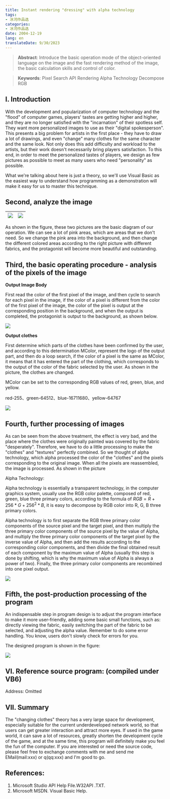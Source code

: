 ```yaml
---
title: Instant rendering "dressing" with alpha technology
tags:
- 冰河作品选
categories:
- 冰河作品选
date: 2004-12-19
lang: en
translateDate: 9/30/2023
---
```


> **Abstract**: Introduce the basic operation mode of the object-oriented language on the image and the fast rendering method of the image, the basic calculation skills and control of color.

> **Keywords**: Pixel Search API Rendering Alpha Technology Decompose RGB

## I. Introduction

With the development and popularization of computer technology and the "flood" of computer games, players' tastes are getting higher and higher, and they are no longer satisfied with the "incarnation" of their spotless self. They want more personalized images to use as their "digital spokesperson". This presents a big problem for artists in the first place - they have to draw a lot of drawings, and even "change" many clothes for the same character and the same look. Not only does this add difficulty and workload to the artists, but their work doesn't necessarily bring players satisfaction. To this end, in order to meet the personalized tastes of players, we design as few pictures as possible to meet as many users who need "personality" as possible.

What we're talking about here is just a theory, so we'll use Visual Basic as the easiest way to understand how programming as a demonstration will make it easy for us to master this technique.

## Second, analyze the image

| ![](1.png) | ![](2.png) |
| -- | -- |

As shown in the figure, these two pictures are the basic diagram of our operation. We can see a lot of pink areas, which are areas that we don't need. So we change the pink area into the background, and then change the different colored areas according to the right picture with different fabrics, and the protagonist will become more beautiful and outstanding.

## Third, the basic operating procedure - analysis of the pixels of the image

**Output Image Body**

First read the color of the first pixel of the image, and then cycle to search for each pixel in the image, if the color of a pixel is different from the color of the first pixel of the image, the color of the pixel is output at the corresponding position in the background, and when the output is completed, the protagonist is output to the background, as shown below.

![](3.png)

**Output clothes**

First determine which parts of the clothes have been confirmed by the user, and according to this determination MColor, represent the logo of the output part, and then do a loop search, if the color of a pixel is the same as MColor, it means that it has entered the part of the clothing, which corresponds to the output of the color of the fabric selected by the user. As shown in the picture, the clothes are changed.

MColor can be set to the corresponding RGB values of red, green, blue, and yellow.

red-255、green-64512、blue-16711680、yellow-64767

![](4.png)

## Fourth, further processing of images

As can be seen from the above treatment, the effect is very bad, and the place where the clothes were originally painted was covered by the fabric "desperately". Therefore, we have to do a little processing to make the "clothes" and "textures" perfectly combined. So we thought of alpha technology, which alpha processed the color of the "clothes" and the pixels corresponding to the original image. When all the pixels are reassembled, the image is processed. As shown in the picture

Alpha Technology:

Alpha technology is essentially a transparent technology, in the computer graphics system, usually use the RGB color palette, composed of red, green, blue three primary colors, according to the formula of $RGB=R+256*G+256^2*B$, it is easy to decompose by RGB color into R, G, B three primary colors.

Alpha technology is to first separate the RGB three primary color components of the source pixel and the target pixel, and then multiply the three primary color components of the source pixel by the value of Alpha, and multiply the three primary color components of the target pixel by the inverse value of Alpha, and then add the results according to the corresponding color components, and then divide the final obtained result of each component by the maximum value of Alpha (usually this step is done by shifting, which is why the maximum value of Alpha is always a power of two). Finally, the three primary color components are recombined into one pixel output.

![](5.png)

## Fifth, the post-production processing of the program

An indispensable step in program design is to adjust the program interface to make it more user-friendly, adding some basic small functions, such as: directly viewing the fabric, easily switching the part of the fabric to be selected, and adjusting the alpha value. Remember to do some error handling. You know, users don't slowly check for errors for you.

The designed program is shown in the figure:

![](6.png)

## VI. Reference source program: (compiled under VB6) 

Address: Omitted

## VII. Summary

The "changing clothes" theory has a very large space for development, especially suitable for the current underdeveloped network world, so that users can get greater interaction and attract more eyes. If used in the game world, it can save a lot of resources, greatly shorten the development cycle of the game, and at the same time, this program will definitely make you feel the fun of the computer. If you are interested or need the source code, please feel free to exchange comments with me and send me EMail(mail:xxx) or q(qq:xxx) and I'm good to go.

## References:

1. Microsoft Studio API Help File.W32API .TXT.
2. Microsoft MSDN. Visual Basic Help.
